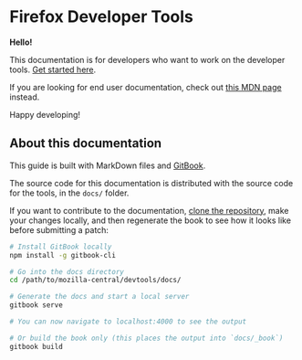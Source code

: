 # Firefox Developer Tools

**Hello!**

This documentation is for developers who want to work on the developer tools. [Get started here](./getting-started/).

If you are looking for end user documentation, check out [this MDN page](https://developer.mozilla.org/en-US/docs/Tools) instead.

Happy developing!

## About this documentation

This guide is built with MarkDown files and [GitBook](https://github.com/GitbookIO/gitbook).

The source code for this documentation is distributed with the source code for the tools, in the `docs/` folder.

If you want to contribute to the documentation, [clone the repository](./getting-started/build.md#getting-the-code), make your changes locally, and then regenerate the book to see how it looks like before submitting a patch:

```bash
# Install GitBook locally
npm install -g gitbook-cli

# Go into the docs directory
cd /path/to/mozilla-central/devtools/docs/

# Generate the docs and start a local server
gitbook serve

# You can now navigate to localhost:4000 to see the output

# Or build the book only (this places the output into `docs/_book`)
gitbook build
```
